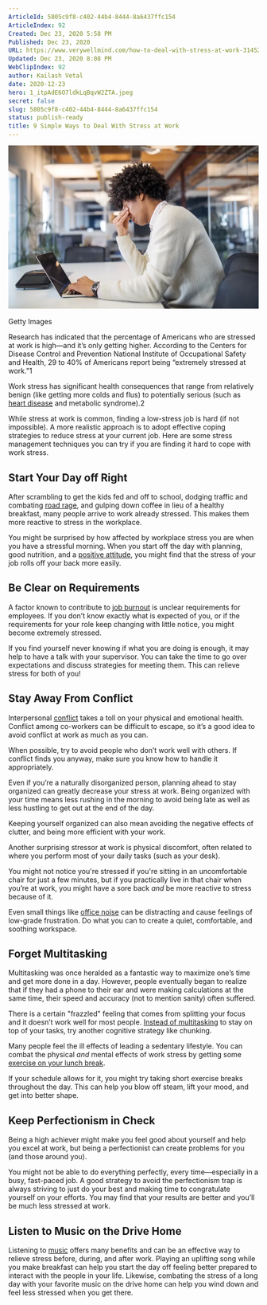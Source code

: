 ```yaml
---
ArticleId: 5805c9f8-c402-44b4-8444-8a6437ffc154
ArticleIndex: 92
Created: Dec 23, 2020 5:58 PM
Published: Dec 23, 2020
URL: https://www.verywellmind.com/how-to-deal-with-stress-at-work-3145273
Updated: Dec 23, 2020 8:08 PM
WebClipIndex: 92
author: Kailash Vetal
date: 2020-12-23
hero: 1_itpAdE6O7ldkLqBqvW2ZTA.jpeg
secret: false
slug: 5805c9f8-c402-44b4-8444-8a6437ffc154
status: publish-ready
title: 9 Simple Ways to Deal With Stress at Work
---
```

![92%2099c42a42a3a242b498c7edc92a655f57/stressedman-cbf6c8900b954de2b933018b6ae06ae3.jpg](92%2099c42a42a3a242b498c7edc92a655f57/stressedman-cbf6c8900b954de2b933018b6ae06ae3.jpg)

 Getty Images 

Research has indicated that the percentage of Americans who are stressed at work is high—and it’s only getting higher. According to the Centers for Disease Control and Prevention National Institute of Occupational Safety and Health, 29 to 40% of Americans report being “extremely stressed at work."1

Work stress has significant health consequences that range from relatively benign (like getting more colds and flus) to potentially serious (such as [heart disease](https://www.verywellmind.com/chronic-job-stress-is-a-risk-factor-for-heart-disease-3145083) and metabolic syndrome).2

While stress at work is common, finding a low-stress job is hard (if not impossible). A more realistic approach is to adopt effective coping strategies to reduce stress at your current job. Here are some stress management techniques you can try if you are finding it hard to cope with work stress.

## Start Your Day off Right

After scrambling to get the kids fed and off to school, dodging traffic and combating [road rage](https://www.verywellmind.com/how-to-manage-and-prevent-road-rage-3145193), and gulping down coffee in lieu of a healthy breakfast, many people arrive to work already stressed. This makes them more reactive to stress in the workplace.

You might be surprised by how affected by workplace stress you are when you have a stressful morning. When you start off the day with planning, good nutrition, and a [positive attitude](https://www.verywellmind.com/how-does-positive-thinking-impact-your-stress-level-3144711), you might find that the stress of your job rolls off your back more easily.

## Be Clear on Requirements

A factor known to contribute to [job burnout](https://www.verywellmind.com/stress-and-burnout-symptoms-and-causes-3144516) is unclear requirements for employees. If you don’t know exactly what is expected of you, or if the requirements for your role keep changing with little notice, you might become extremely stressed.

If you find yourself never knowing if what you are doing is enough, it may help to have a talk with your supervisor. You can take the time to go over expectations and discuss strategies for meeting them. This can relieve stress for both of you!

## Stay Away From Conflict

Interpersonal [conflict](https://www.verywellmind.com/the-toll-of-conflict-in-relationships-3144952) takes a toll on your physical and emotional health. Conflict among co-workers can be difficult to escape, so it’s a good idea to avoid conflict at work as much as you can.

When possible, try to avoid people who don’t work well with others. If conflict finds you anyway, make sure you know how to handle it appropriately.

Even if you’re a naturally disorganized person, planning ahead to stay organized can greatly decrease your stress at work. Being organized with your time means less rushing in the morning to avoid being late as well as less hustling to get out at the end of the day.

Keeping yourself organized can also mean avoiding the negative effects of clutter, and being more efficient with your work.

Another surprising stressor at work is physical discomfort, often related to where you perform most of your daily tasks (such as your desk).

You might not notice you're stressed if you're sitting in an uncomfortable chair for just a few minutes, but if you practically live in that chair when you’re at work, you might have a sore back *and* be more reactive to stress because of it.

Even small things like [office noise](https://www.verywellmind.com/stress-and-noise-pollution-how-you-may-be-at-risk-3145041) can be distracting and cause feelings of low-grade frustration. Do what you can to create a quiet, comfortable, and soothing workspace.

## Forget Multitasking

Multitasking was once heralded as a fantastic way to maximize one’s time and get more done in a day. However, people eventually began to realize that if they had a phone to their ear and were making calculations at the same time, their speed and accuracy (not to mention sanity) often suffered.

There is a certain "frazzled" feeling that comes from splitting your focus and it doesn’t work well for most people. [Instead of multitasking](https://www.verywellmind.com/single-tasking-for-productivity-and-stress-management-3144753) to stay on top of your tasks, try another cognitive strategy like chunking.

Many people feel the ill effects of leading a sedentary lifestyle. You can combat the physical *and* mental effects of work stress by getting some [exercise on your lunch break](https://www.verywellmind.com/exercise-options-for-stressed-and-busy-people-3144925).

If your schedule allows for it, you might try taking short exercise breaks throughout the day. This can help you blow off steam, lift your mood, and get into better shape.

## Keep Perfectionism in Check

Being a high achiever might make you feel good about yourself and help you excel at work, but being a perfectionist can create problems for you (and those around you).

You might not be able to do everything perfectly, every time—especially in a busy, fast-paced job. A good strategy to avoid the perfectionism trap is always striving to just do your best and making time to congratulate yourself on your efforts. You may find that your results are better and you’ll be much less stressed at work.

## Listen to Music on the Drive Home

Listening to [music](https://www.verywellmind.com/how-and-why-music-therapy-is-effective-3145190) offers many benefits and can be an effective way to relieve stress before, during, and after work. Playing an uplifting song while you make breakfast can help you start the day off feeling better prepared to interact with the people in your life. Likewise, combating the stress of a long day with your favorite music on the drive home can help you wind down and feel less stressed when you get there.

